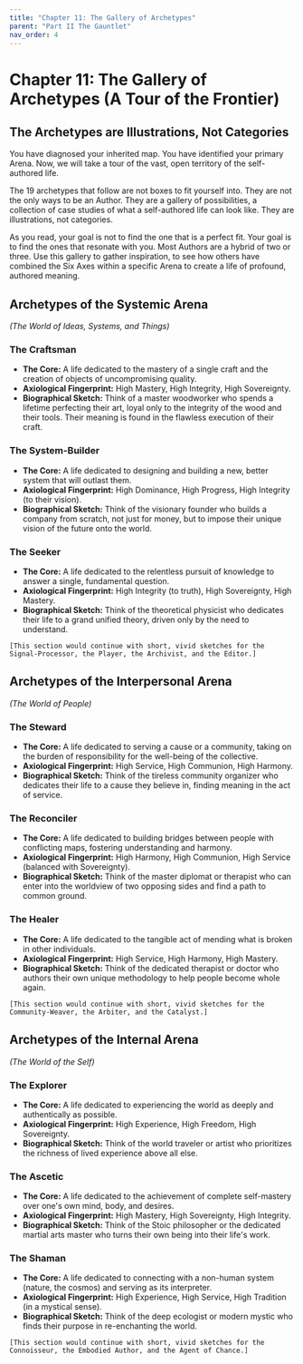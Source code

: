 ```yaml
---
title: "Chapter 11: The Gallery of Archetypes"
parent: "Part II The Gauntlet"
nav_order: 4
---
```

# Chapter 11: The Gallery of Archetypes (A Tour of the Frontier)

## The Archetypes are Illustrations, Not Categories

You have diagnosed your inherited map. You have identified your primary Arena. Now, we will take a tour of the vast, open territory of the self-authored life.

The 19 archetypes that follow are not boxes to fit yourself into. They are not the only ways to be an Author. They are a gallery of possibilities, a collection of case studies of what a self-authored life can look like. They are illustrations, not categories.

As you read, your goal is not to find the one that is a perfect fit. Your goal is to find the ones that resonate with you. Most Authors are a hybrid of two or three. Use this gallery to gather inspiration, to see how others have combined the Six Axes within a specific Arena to create a life of profound, authored meaning.

## Archetypes of the Systemic Arena
*(The World of Ideas, Systems, and Things)*

### The Craftsman
*   **The Core:** A life dedicated to the mastery of a single craft and the creation of objects of uncompromising quality.
*   **Axiological Fingerprint:** High Mastery, High Integrity, High Sovereignty.
*   **Biographical Sketch:** Think of a master woodworker who spends a lifetime perfecting their art, loyal only to the integrity of the wood and their tools. Their meaning is found in the flawless execution of their craft.

### The System-Builder
*   **The Core:** A life dedicated to designing and building a new, better system that will outlast them.
*   **Axiological Fingerprint:** High Dominance, High Progress, High Integrity (to their vision).
*   **Biographical Sketch:** Think of the visionary founder who builds a company from scratch, not just for money, but to impose their unique vision of the future onto the world.

### The Seeker
*   **The Core:** A life dedicated to the relentless pursuit of knowledge to answer a single, fundamental question.
*   **Axiological Fingerprint:** High Integrity (to truth), High Sovereignty, High Mastery.
*   **Biographical Sketch:** Think of the theoretical physicist who dedicates their life to a grand unified theory, driven only by the need to understand.

`[This section would continue with short, vivid sketches for the Signal-Processor, the Player, the Archivist, and the Editor.]`

## Archetypes of the Interpersonal Arena
*(The World of People)*

### The Steward
*   **The Core:** A life dedicated to serving a cause or a community, taking on the burden of responsibility for the well-being of the collective.
*   **Axiological Fingerprint:** High Service, High Communion, High Harmony.
*   **Biographical Sketch:** Think of the tireless community organizer who dedicates their life to a cause they believe in, finding meaning in the act of service.

### The Reconciler
*   **The Core:** A life dedicated to building bridges between people with conflicting maps, fostering understanding and harmony.
*   **Axiological Fingerprint:** High Harmony, High Communion, High Service (balanced with Sovereignty).
*   **Biographical Sketch:** Think of the master diplomat or therapist who can enter into the worldview of two opposing sides and find a path to common ground.

### The Healer
*   **The Core:** A life dedicated to the tangible act of mending what is broken in other individuals.
*   **Axiological Fingerprint:** High Service, High Harmony, High Mastery.
*   **Biographical Sketch:** Think of the dedicated therapist or doctor who authors their own unique methodology to help people become whole again.

`[This section would continue with short, vivid sketches for the Community-Weaver, the Arbiter, and the Catalyst.]`

## Archetypes of the Internal Arena
*(The World of the Self)*

### The Explorer
*   **The Core:** A life dedicated to experiencing the world as deeply and authentically as possible.
*   **Axiological Fingerprint:** High Experience, High Freedom, High Sovereignty.
*   **Biographical Sketch:** Think of the world traveler or artist who prioritizes the richness of lived experience above all else.

### The Ascetic
*   **The Core:** A life dedicated to the achievement of complete self-mastery over one's own mind, body, and desires.
*   **Axiological Fingerprint:** High Mastery, High Sovereignty, High Integrity.
*   **Biographical Sketch:** Think of the Stoic philosopher or the dedicated martial arts master who turns their own being into their life's work.

### The Shaman
*   **The Core:** A life dedicated to connecting with a non-human system (nature, the cosmos) and serving as its interpreter.
*   **Axiological Fingerprint:** High Experience, High Service, High Tradition (in a mystical sense).
*   **Biographical Sketch:** Think of the deep ecologist or modern mystic who finds their purpose in re-enchanting the world.

`[This section would continue with short, vivid sketches for the Connoisseur, the Embodied Author, and the Agent of Chance.]`
